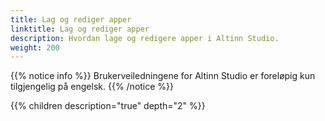 ```yaml
---
title: Lag og rediger apper
linktitle: Lag og rediger apper
description: Hvordan lage og redigere apper i Altinn Studio.
weight: 200
---
```


{{% notice info %}}
Brukerveiledningene for Altinn Studio er foreløpig kun tilgjengelig på engelsk.
{{% /notice %}}


{{% children description="true" depth="2" %}}